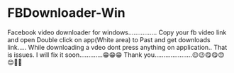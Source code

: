 # FBDownloader-Win
Facebook video downloader for windows................
Copy your fb video link and open Double click on app(White area) to Past and get downloads link.....
While downloading a vdeo dont press anything on application.. That is issues.
I will fix it soon.............😁😁😁
Thank you.....................😉😉😋😋😊😊🤗🤗

